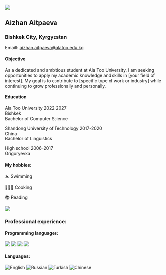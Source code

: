 ![](https://i.giphy.com/media/v1.Y2lkPTc5MGI3NjExcTJybHNxMGM1cXNnMGcyZDd5Z3Ixb3BrcHF4dmNlYnBscDV1M3JrMyZlcD12MV9pbnRlcm5hbF9naWZfYnlfaWQmY3Q9Zw/wr82LOt9GX2RXc5Zf2/giphy.gif)

## Aizhan Aitpaeva

### Bishkek City, Kyrgyzstan


Emaill: aizhan.aitpaeva@alatoo.edu.kg



#### Objective
As a dedicated and ambitious student at Ala Too University, I am seeking opportunities to apply my academic knowledge and skills in [your field of interest]. My goal is to contribute to [specific type of work or industry] while continuing to grow professionally and personally.



#### Education
Ala Too University 2022-2027<br>
Bishkek<br>
Bachelor of Computer Science

Shandong University of Technology 2017-2020<br>
Сhina <br>
Bachelor of Linguistics 


High school  2006-2017<br>
Grigoryevka <br>


#### My hobbies:

 🏊  Swimming
 
 👩🏻‍🍳  Cooking
 
 📚  Reading


![](https://media.giphy.com/media/L8K62iTDkzGX6/giphy.gif) 

 ### Professional experience:

#### Programming languages:

<p>
 <img src="https://img.shields.io/badge/Java-ED8B00?style=for-the-badge&logo=java&logoColor=white" />
  <img src="https://img.shields.io/badge/Python-3776AB?style=for-the-badge&logo=python&logoColor=white" />
  <img src="https://img.shields.io/badge/HTML5-E34F26?style=for-the-badge&logo=html5&logoColor=white" />
  <img src="https://img.shields.io/badge/CSS3-1572B6?style=for-the-badge&logo=css3&logoColor=white" />
</p>


#### Languages:


![English](https://img.shields.io/badge/English-3DDC84?style=for-the-badge&logo=english&logoColor=white&labelColor=101010)
![Russian](https://img.shields.io/badge/Russian-3DDC84?style=for-the-badge&logo=russian&logoColor=white&labelColor=101010)
![Turkish](https://img.shields.io/badge/Turkish-3DDC84?style=for-the-badge&logo=turkish&logoColor=white&labelColor=101010)
![Chinese](https://img.shields.io/badge/Chinese-3DDC84?style=for-the-badge&logo=chinese&logoColor=white&labelColor=101010)




